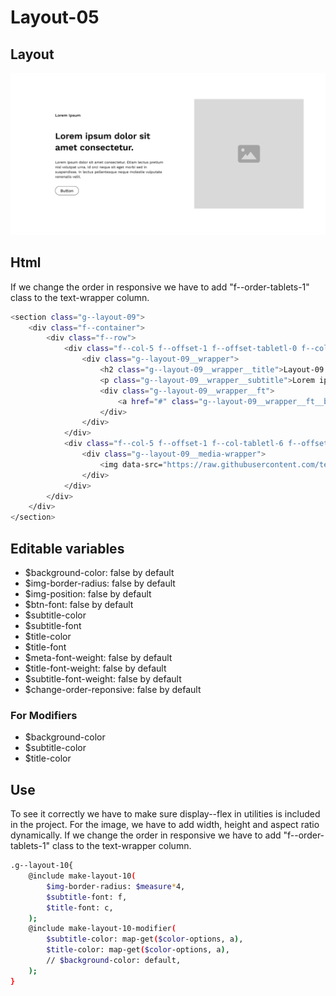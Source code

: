 # Layout-05

## Layout

![alt text][layout-05]

[layout-05]: /src/img/global-components/layout/layout-05.png

## Html

If we change the order in responsive we have to add "f--order-tablets-1" class to the text-wrapper column.

```sh
<section class="g--layout-09">
    <div class="f--container">
        <div class="f--row">
            <div class="f--col-5 f--offset-1 f--offset-tabletl-0 f--col-tabletm-6 f--col-tablets-10 f--offset-tablets-1 f--col-mobile-12 f--offset-mobile-0 display--flex">
                <div class="g--layout-09__wrapper">
                    <h2 class="g--layout-09__wrapper__title">Layout-09 Lorem ipsum dolor sit amet consectetur.</h2>
                    <p class="g--layout-09__wrapper__subtitle">Lorem ipsum dolor sit amet consectetur. Etiam lectus pretium nisl volutpat urna. Id orci neque sit eget morbi sed in suspendisse. In lectus pellentesque neque molestie vulputate venenatis velit.</p>
                    <div class="g--layout-09__wrapper__ft">
                        <a href="#" class="g--layout-09__wrapper__ft__btn" target="_blank" rel="noopener noreferrer">Button</a>
                    </div>
                </div>
            </div>
            <div class="f--col-5 f--offset-1 f--col-tabletl-6 f--offset-tabletm-0 f--col-tablets-10 f--offset-tablets-1 f--col-mobile-12 f--offset-mobile-0 display--flex">
                <div class="g--layout-09__media-wrapper">
                    <img data-src="https://raw.githubusercontent.com/team-thunderfoot/ui/main/src/img/global-components/img-placeholder.jpg" src="/src/img/global-components/placeholder.jpg" alt="alt text" class="g--layout-09__media-wrapper__media g--lazy-01 f--ar" width="1000" height="1000" style="aspect-ratio: 1000 / 1000">
                </div>
            </div>
        </div>
    </div>
</section>
```

## Editable variables

- $background-color: false by default
- $img-border-radius: false by default
- $img-position: false by default
- $btn-font: false by default
- $subtitle-color
- $subtitle-font
- $title-color
- $title-font
- $meta-font-weight: false by default
- $title-font-weight: false by default
- $subtitle-font-weight: false by default
- $change-order-reponsive: false by default

### For Modifiers

- $background-color
- $subtitle-color
- $title-color

## Use

To see it correctly we have to make sure display--flex in utilities is included in the project.
For the image, we have to add width, height and aspect ratio dynamically.
If we change the order in responsive we have to add "f--order-tablets-1" class to the text-wrapper column.

```sh
.g--layout-10{
    @include make-layout-10(
        $img-border-radius: $measure*4,
        $subtitle-font: f,
        $title-font: c,
    );
    @include make-layout-10-modifier(
        $subtitle-color: map-get($color-options, a),
        $title-color: map-get($color-options, a),
        // $background-color: default,
    );
}
```
